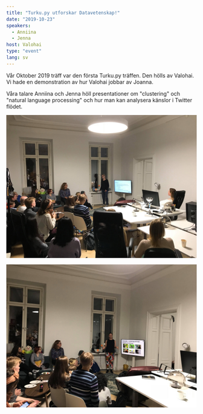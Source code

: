```yaml
---
title: "Turku.py utforskar Datavetenskap!"
date: "2019-10-23"
speakers:
  - Anniina
  - Jenna
host: Valohai
type: "event"
lang: sv
---
```


Vår Oktober 2019 träff var den första Turku.py träffen. Den hölls av Valohai. Vi hade en demonstration av hur Valohai jobbar av Joanna.

Våra talare Anniina och Jenna höll presentationer om "clustering" och "natural language processing" och hur man kan analysera känslor i Twitter flödet.

![Jenna pratar om att analysera twitterinnehåll.](jenna.jpg)

![Anniina presenterar "Clustering".](anniina.jpg)